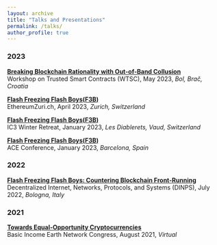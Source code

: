 ```yaml
---
layout: archive
title: "Talks and Presentations"
permalink: /talks/
author_profile: true
---
```


### 2023

<b>[Breaking Blockchain Rationality with Out-of-Band Collusion]({{url}}/files/slides/2023-05-05-Rationality-WTSC.pdf)</b> <br>
<a href="http://fc23.ifca.ai/wtsc/program.html" style="text-decoration:none; color:inherit;">Workshop on Trusted Smart Contracts (WTSC)</a>, May 2023, <i>Bol, Brač, Croatia</i>

<b>[Flash Freezing Flash Boys(F3B)]({{url}}/files/slides/2023-04-16-F3B-EthereumZurich.pdf)</b> <br>
<a href="https://cfp.paralelnipolis.cz/ethereumzurich2023/schedule/" style="text-decoration:none; color:inherit;">EthereumZuri.ch</a>, April 2023, <i>Zurich, Switzerland</i>

<b>[Flash Freezing Flash Boys(F3B)]({{url}}/files/slides/2023-01-16-F3B-IC3.pdf)</b> <br>
<a href="https://www.initc3.org/events/2023-01-15-ic3-winter-retreat-2023" style="text-decoration:none; color:inherit;">IC3 Winter Retreat</a>, January 2023, <i>Les Diablerets, Vaud, Switzerland</i>

<b>[Flash Freezing Flash Boys(F3B)]({{url}}/files/slides/2023-01-12-F3B-ACE.pdf)</b> <br>
<a href="https://www.algorand.foundation/ace-conference-2023" style="text-decoration:none; color:inherit;">ACE Conference</a>, January 2023, <i>Barcelona, Spain</i>

### 2022

<b>[Flash Freezing Flash Boys: Countering Blockchain Front-Running](https://ieeexplore.ieee.org/document/9951166)</b> <br>
<a href="https://research.protocol.ai/sites/dinps/programme/" style="text-decoration:none; color:inherit;">Decentralized Internet, Networks, Protocols, and Systems (DINPS)</a>, July 2022, <i>Bologna, Italy</i>

### 2021

<b>[Towards Equal-Opportunity Cryptocurrencies](https://www.youtube.com/watch?v=0lCMFhR_Nrs&t=900s)</b> <br>
<a href="https://basicincome.org/bien-congress-2021/" style="text-decoration:none; color:inherit;">Basic Income Earth Network Congress</a>, August 2021, <i>Virtual</i>